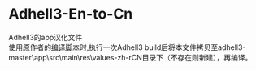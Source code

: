 # Adhell3-En-to-Cn
Adhell3的app汉化文件  
使用原作者的[编译脚本](https://gitlab.com/fusionjack/adhell3-scripts)时,执行一次Adhell3 build后将本文件拷贝至adhell3-master\app\src\main\res\values-zh-rCN目录下（不存在则新建），再编译。
